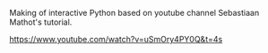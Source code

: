 Making of interactive Python based on youtube channel Sebastiaan Mathot's tutorial.

https://www.youtube.com/watch?v=uSmOry4PY0Q&t=4s